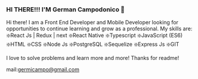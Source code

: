### HI THERE!!! I'M German Campodonico 👋

 Hi there! I am a Front End Developer and Mobile Developer looking for opportunities to continue learning and grow as a professional.
My skills are:
❇️React Js | Redux | next
❇️React Native
❇️Typescript
❇️JavaScript (ES6)
❇️HTML
❇️CSS
❇️Node Js
❇️PostgreSQL
❇️Sequelize
❇️Express Js
❇️GIT

I love to solve problems and learn more and more!
Thanks for readme!

mail:germicampo@gmail.com
